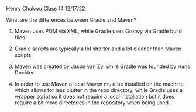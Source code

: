 Henry Chukwu
Class 14
12/17/22

What are the differences between Gradle and Maven?

1. Maven uses POM via XML, while Gradle uses Groovy via Gradle build files.

2. Gradle scripts are typically a lot shorter and a lot cleaner than Maven scripts.

3. Maven was created by Jason van Zyl while Gradle was founded by Hans Dockter.

4. In order to use Maven a local Maven must be installed on the machine which allows for less clutter in the repo directory, while Gradle uses a wrapper script so it does not require a local installation but it does require a bit more directories in the repository when being used.
